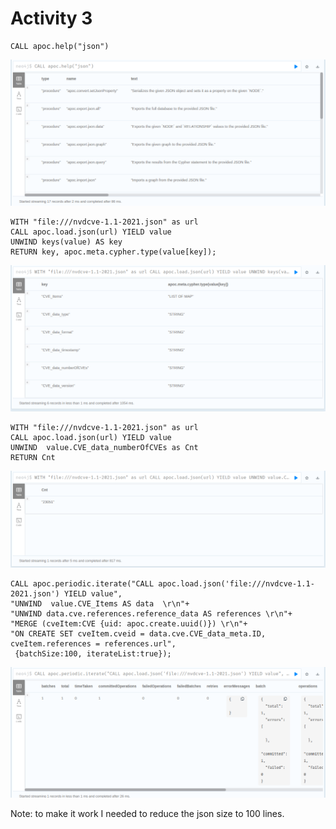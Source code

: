 # Activity 3

```
CALL apoc.help("json")
```

![activity3-call-apoc](activity3-call-apoc.png)

```
WITH "file:///nvdcve-1.1-2021.json" as url 
CALL apoc.load.json(url) YIELD value 
UNWIND keys(value) AS key
RETURN key, apoc.meta.cypher.type(value[key]);
```

![nvdcve](activity3-nvdcve.png)

```
WITH "file:///nvdcve-1.1-2021.json" as url 
CALL apoc.load.json(url) YIELD value 
UNWIND  value.CVE_data_numberOfCVEs as Cnt
RETURN Cnt
```

![nvdcve2](activity3-nvdcve2.png)

```
CALL apoc.periodic.iterate("CALL apoc.load.json('file:///nvdcve-1.1-2021.json') YIELD value",
"UNWIND  value.CVE_Items AS data  \r\n"+
"UNWIND data.cve.references.reference_data AS references \r\n"+
"MERGE (cveItem:CVE {uid: apoc.create.uuid()}) \r\n"+
"ON CREATE SET cveItem.cveid = data.cve.CVE_data_meta.ID, cveItem.references = references.url",
 {batchSize:100, iterateList:true});
```

![import](activity3-nvdcve3.png)

Note: to make it work I needed to reduce the json size to 100 lines.
